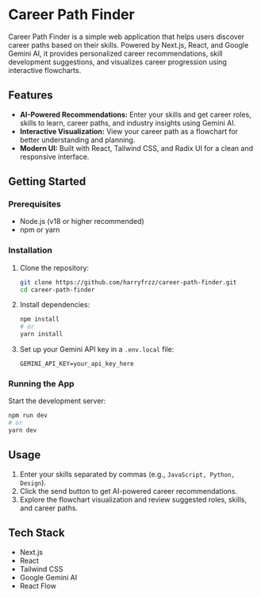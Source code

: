 # Career Path Finder

Career Path Finder is a simple web application that helps users discover career paths based on their skills. Powered by Next.js, React, and Google Gemini AI, it provides personalized career recommendations, skill development suggestions, and visualizes career progression using interactive flowcharts.

## Features

- **AI-Powered Recommendations:** Enter your skills and get career roles, skills to learn, career paths, and industry insights using Gemini AI.
- **Interactive Visualization:** View your career path as a flowchart for better understanding and planning.
- **Modern UI:** Built with React, Tailwind CSS, and Radix UI for a clean and responsive interface.

## Getting Started

### Prerequisites

- Node.js (v18 or higher recommended)
- npm or yarn

### Installation

1. Clone the repository:
	```bash
	git clone https://github.com/harryfrzz/career-path-finder.git
	cd career-path-finder
	```
2. Install dependencies:
	```bash
	npm install
	# or
	yarn install
	```
3. Set up your Gemini API key in a `.env.local` file:
	```env
	GEMINI_API_KEY=your_api_key_here
	```

### Running the App

Start the development server:
```bash
npm run dev
# or
yarn dev
```

## Usage

1. Enter your skills separated by commas (e.g., `JavaScript, Python, Design`).
2. Click the send button to get AI-powered career recommendations.
3. Explore the flowchart visualization and review suggested roles, skills, and career paths.

## Tech Stack

- Next.js
- React
- Tailwind CSS
- Google Gemini AI
- React Flow